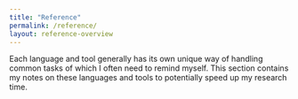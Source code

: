 ```yaml
---
title: "Reference"
permalink: /reference/
layout: reference-overview
---
```


Each language and tool generally has its own unique way of handling common
tasks of which I often need to remind myself. This section contains my notes
on these languages and tools to potentially speed up my research time.
